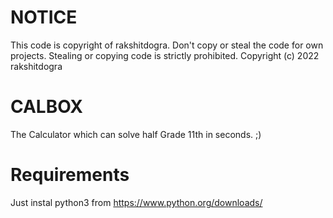 # NOTICE
This code is copyright of rakshitdogra. Don't copy or steal the code for own projects. Stealing or copying code is strictly prohibited.
Copyright (c) 2022 rakshitdogra

# CALBOX
The Calculator which can solve half Grade 11th in seconds. ;)

# Requirements
Just instal python3 from https://www.python.org/downloads/

